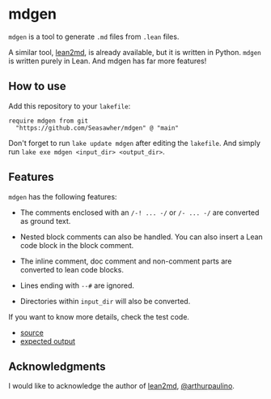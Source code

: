 # mdgen

`mdgen` is a tool to generate `.md` files from `.lean` files.

A similar tool, [lean2md](https://github.com/arthurpaulino/lean2md), is already available, but it is written in Python. `mdgen` is written purely in Lean. And mdgen has far more features!

## How to use

Add this repository to your `lakefile`:

```lean
require mdgen from git
  "https://github.com/Seasawher/mdgen" @ "main"
```

Don't forget to run `lake update mdgen` after editing the `lakefile`. And simply run `lake exe mdgen <input_dir> <output_dir>`.

## Features

`mdgen` has the following features:

* The comments enclosed with an `/-! ... -/` or `/- ... -/` are converted as ground text.

* Nested block comments can also be handled. You can also insert a Lean code block in the block comment.

* The inline comment, doc comment and non-comment parts are converted to lean code blocks.

* Lines ending with `--#` are ignored.

* Directories within `input_dir` will also be converted.

If you want to know more details, check the test code.

* [source](./Test/Src/First.lean)
* [expected output](./Test/Exp/First.md)

## Acknowledgments

I would like to acknowledge the author of [lean2md](https://github.com/arthurpaulino/lean2md), [@arthurpaulino](https://github.com/arthurpaulino).
